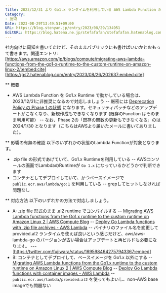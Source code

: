 ```yaml
---
Title: 2023/12/31 より Go1.x ランタイムを利用している AWS Lambda Function が非推奨になる件の影響範囲や取れる対応
Category:
- 技術
Date: 2023-08-29T13:49:51+09:00
URL: https://blog.stenyan.jp/entry/2023/08/29/134951
EditURL: https://blog.hatena.ne.jp/stefafafan/stefafafan.hatenablog.com/atom/entry/820878482962698411
---
```


社内向けに周知を書いてたけど、そのままパブリックにも書けばいいかとおもって書きます。関連エントリ:
[https://aws.amazon.com/jp/blogs/compute/migrating-aws-lambda-functions-from-the-go1-x-runtime-to-the-custom-runtime-on-amazon-linux-2/:embed:cite]
[https://gs2.hatenablog.com/entry/2023/08/26/202637:embed:cite]

** 概要
- AWS Lambda Function を Go1.x Runtime で動かしている場合は、2023/12/31に非推奨になるので対応しましょう
-- 厳密には <a href="https://docs.aws.amazon.com/lambda/latest/dg/lambda-runtimes.html#runtime-support-policy">Deprecation Policy の Phase 1 の状態</a> になります。セキュリティパッチなどのアップデートがこなくなり、新規作成もできなくなります (既存のFunction はそのまま利用可能）
-- なお、Phase 2の「既存の関数の更新もできなくなる」のは 2024/1/30 となります（こちらはAWSより届いたメールに書いてありました）。

** 影響の有無の確認
以下のいずれかの状態のLambda Functionが対象となります。

- .zip file の形式であげていて、Go1.x Runtimeを利用している
-- AWSコンソールの画面でLambdaのRuntimeが <code>Go 1.x</code> になっているかどうかで判断できます
- コンテナとしてデプロイしていて、かつベースイメージで <code>public.ecr.aws/lambda/go:1</code> を利用している
-- grepしてヒットしなければ問題なし

** 対応方法
以下のいずれかの方法で対応しましょう。

- A: .zip file 形式のまま .al2 runtime でコンパイルする
-- <a href="https://aws.amazon.com/jp/blogs/compute/migrating-aws-lambda-functions-from-the-go1-x-runtime-to-the-custom-runtime-on-amazon-linux-2/">Migrating AWS Lambda functions from the Go1.x runtime to the custom runtime on Amazon Linux 2 | AWS Compute Blog</a>
-- <a href="https://docs.aws.amazon.com/lambda/latest/dg/golang-package.html">Deploy Go Lambda functions with .zip file archives - AWS Lambda</a>
-- バイナリのファイル名を変更して provided.al2 ランタイムを使えば良いという感じだけど、aws/aws-lambda-go のバージョンが古い場合はアップデートと再ビルドも必要になります。
--- [https://twitter.com/fujiwara/status/1695984642757943367:embed]
- B: コンテナとしてデプロイして、ベースイメージを Go1.x 以外にする
-- <a href="https://aws.amazon.com/jp/blogs/compute/migrating-aws-lambda-functions-from-the-go1-x-runtime-to-the-custom-runtime-on-amazon-linux-2/">Migrating AWS Lambda functions from the Go1.x runtime to the custom runtime on Amazon Linux 2 | AWS Compute Blog</a>
-- <a href="https://docs.aws.amazon.com/lambda/latest/dg/go-image.html">Deploy Go Lambda functions with container images - AWS Lambda</a>
-- <code>public.ecr.aws/lambda/provided:al2</code> を使ってもよいし、non-AWS base imageでも問題ない

